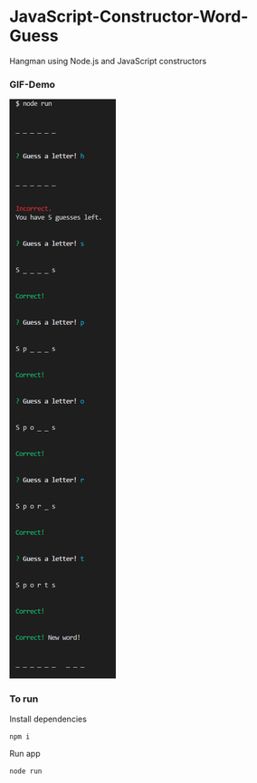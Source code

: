 # JavaScript-Constructor-Word-Guess
Hangman using Node.js and JavaScript constructors

### <a name="demo">GIF-Demo
![Demo](/images/demo.PNG)


### To run
Install dependencies
```
npm i
```

Run app

```
node run
```